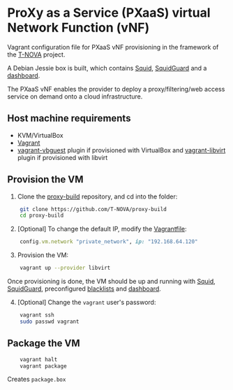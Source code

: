 # ProXy as a Service (PXaaS) virtual Network Function (vNF)

Vagrant configuration file for PXaaS vNF provisioning in the framework of the [T-NOVA](http://t-nova.eu/) project.

A Debian Jessie box is built, which contains [Squid](http://www.squid-cache.org/), [SquidGuard](http://www.squidguard.org/) and a [dashboard](https://github.com/T-NOVA/Squid-dashboard).

The PXaaS vNF enables the provider to deploy a proxy/filtering/web access service on demand onto a cloud infrastructure.


## Host machine requirements

* KVM/VirtualBox
* [Vagrant](http://vagrantup.com)
* [vagrant-vbguest](https://github.com/dotless-de/vagrant-vbguest) plugin if provisioned with VirtualBox and [vagrant-libvirt](https://github.com/vagrant-libvirt/vagrant-libvirt) plugin if provisioned with libvirt

## Provision the VM

1. Clone the [proxy-build](https://github.com/T-NOVA/proxy-build) repository, and cd into the folder:

```sh
    git clone https://github.com/T-NOVA/proxy-build
    cd proxy-build
```

2. [Optional] To change the default IP, modify the [Vagrantfile](Vagrantfile):

```ruby
    config.vm.network "private_network", ip: "192.168.64.120"
```

3. Provision the VM:

```sh
    vagrant up --provider libvirt
```

Once provisioning is done, the VM should be up and running with [Squid](http://www.squid-cache.org/), [SquidGuard](http://www.squidguard.org/), preconfigured [blacklists](http://dsi.ut-capitole.fr/blacklists/index_en.php) and [dashboard](https://github.com/T-NOVA/Squid-dashboard).

4. [Optional] Change the `vagrant` user's password:

```sh
    vagrant ssh
    sudo passwd vagrant
```


## Package the VM

```sh
    vagrant halt
    vagrant package
```

Creates `package.box`


